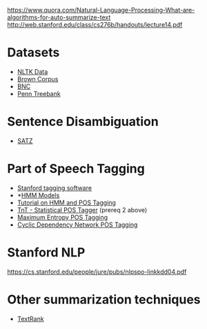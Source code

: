 https://www.quora.com/Natural-Language-Processing-What-are-algorithms-for-auto-summarize-text
http://web.stanford.edu/class/cs276b/handouts/lecture14.pdf


# Datasets

- [NLTK Data](http://www.nltk.org/nltk_data/)  
- [Brown Corpus](http://clu.uni.no/icame/manuals/BROWN/INDEX.HTM)  
- [BNC](http://www.natcorp.ox.ac.uk/)  
- [Penn Treebank](https://raw.githubusercontent.com/nltk/nltk_data/gh-pages/packages/corpora/ptb.zip)  

# Sentence Disambiguation
- [SATZ](https://arxiv.org/pdf/cmp-lg/9503019.pdf)

# Part of Speech Tagging

- [Stanford tagging software](http://nlp.stanford.edu/software/tagger.shtml)  
- *[HMM Models](http://cs.brown.edu/research/pubs/pdfs/1993/Charniak-1993-EPT.pdf)  
- [Tutorial on HMM and POS Tagging](http://www.ece.ucsb.edu/Faculty/Rabiner/ece259/Reprints/tutorial%20on%20hmm%20and%20applications.pdf)  
- [TnT - Statistical POS Tagger](http://dl.acm.org/citation.cfm?id=974178) (prereq 2 above)  
- [Maximum Entropy POS Tagging](http://nlp.stanford.edu/~manning/papers/emnlp2000.pdf)  
- [Cyclic Dependency Network POS Tagging](http://nlp.stanford.edu/~manning/papers/tagging.pdf)  


# Stanford NLP

https://cs.stanford.edu/people/jure/pubs/nlpspo-linkkdd04.pdf  

# Other summarization techniques
- [TextRank](https://web.eecs.umich.edu/~mihalcea/papers/mihalcea.emnlp04.pdf  )
